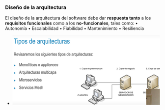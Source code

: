### Diseño de la arquitectura
El diseño de la arquitectura del software debe dar **respuesta tanto** a los **requisitos funcionales** como a los **no-funcionales**, tales como:
• Autonomía
• Escalabilidad
• Fiabilidad
• Mantenimiento
• Resiliencia
- ![image.png](../assets/image_1731375621133_0.png)
